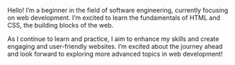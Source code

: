 Hello! I’m a beginner in the field of software engineering, currently focusing on web development. I’m excited to learn the fundamentals of HTML and CSS, the building blocks of the web.

As I continue to learn and practice, I aim to enhance my skills and create engaging and user-friendly websites. I’m excited about the journey ahead and look forward to exploring more advanced topics in web development!
